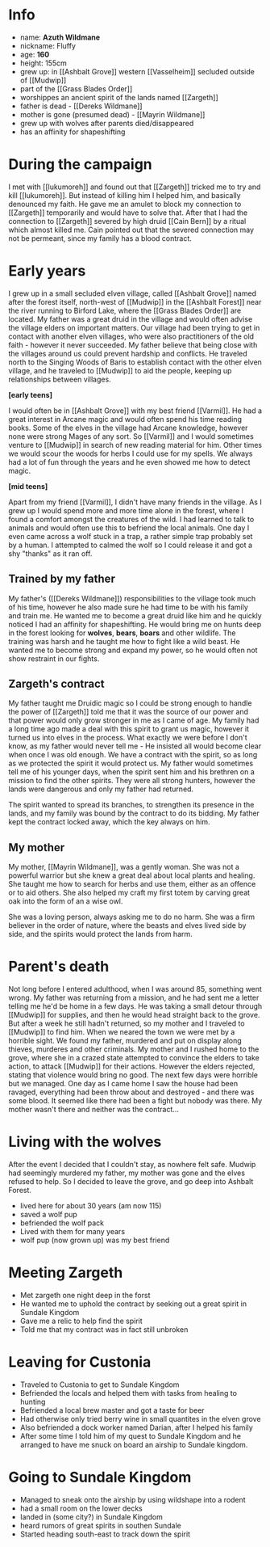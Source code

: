 # Info
- name: **Azuth Wildmane**
- nickname: Fluffy
- age: **160**
- height: 155cm
- grew up: in [[Ashbalt Grove]] western [[Vasselheim]] secluded outside of [[Mudwip]]
- part of the [[Grass Blades Order]]
- worshippes an ancient spirit of the lands named [[Zargeth]]
- father is dead - [[Dereks Wildmane]]
- mother is gone (presumed dead) - [[Mayrin Wildmane]]
- grew up with wolves after parents died/disappeared
- has an affinity for shapeshifting


# During the campaign
I met with [[lukumoreh]] and found out that [[Zargeth]] tricked me to try and kill [[lukumoreh]]. But instead of killing him I helped him, and basically denounced my faith. He gave me an amulet to block my connection to [[Zargeth]] temporarily and would have to solve that.
After that I had the connection to [[Zargeth]] severed by high druid [[Cain Bern]] by a ritual which almost killed me. Cain pointed out that the severed connection may not be permeant, since my family has a blood contract.

# Early years
I grew up in a small secluded elven village, called [[Ashbalt Grove]] named after the forest itself, north-west of [[Mudwip]] in the [[Ashbalt Forest]] near the river running to Birford Lake, where the [[Grass Blades Order]] are located. My father was a great druid in the village and would often advise the village elders on important matters. Our village had been trying to get in contact with another elven villages, who were also practitioners of the old faith - however it never succeeded. My father believe that being close with the villages around us could prevent hardship and conflicts. He traveled north to the Singing Woods of Baris to establish contact with the other elven village, and he traveled to [[Mudwip]] to aid the people, keeping up relationships between villages.

**[early teens]**

I would often be in [[Ashbalt Grove]] with my best friend [[Varmil]]. He had a great interest in Arcane magic and would often spend his time reading books. Some of the elves in the village had Arcane knowledge, however none were strong Mages of any sort. So [[Varmil]] and I would sometimes venture to [[Mudwip]] in search of new reading material for him. Other times we would scour the woods for herbs I could use for my spells. We always had a lot of fun through the years and he even showed me how to detect magic.

**[mid teens]**

Apart from my friend [[Varmil]], I didn't have many friends in the village. As I grew up I would spend more and more time alone in the forest, where I found a comfort amongst the creatures of the wild. I had learned to talk to animals and would often use this to befriend the local animals. One day I even came across a wolf stuck in a trap, a rather simple trap probably set by a human. I attempted to calmed the wolf so I could release it and got a shy "thanks" as it ran off. 

## Trained by my father
My father's ([[Dereks Wildmane]]) responsibilities to the village took much of his time, however he also made sure he had time to be with his family and train me. He wanted me to become a great druid like him and he quickly noticed I had an affinity for shapeshifting. He would bring me on hunts deep in the forest looking for **wolves**, **bears**, **boars** and other wildlife. The training was harsh and he taught me how to fight like a wild beast. He wanted me to become strong and expand my power, so he would often not show restraint in our fights.

## Zargeth's contract
My father taught me Druidic magic so I could be strong enough to handle the power of [[Zargeth]] told me that it was the source of our power and that power would only grow stronger in me as I came of age. My family had a long time ago made a deal with this spirit to grant us magic, however it turned us into elves in the process. What exactly we were before I don't know, as my father would never tell me - He insisted all would become clear when once I was old enough. We have a contract with the spirit, so as long as we protected the spirit it would protect us. My father would sometimes tell me of his younger days, when the spirit sent him and his brethren on a mission to find the other spirits. They were all strong hunters, however the lands were dangerous and only my father had returned.

The spirit wanted to spread its branches, to strengthen its presence in the lands, and my family was bound by the contract to do its bidding. My father kept the contract locked away, which the key always on him.

## My mother
My mother, [[Mayrin Wildmane]], was a gently woman. She was not a powerful warrior but she knew a great deal about local plants and healing. She taught me how to search for herbs and use them, either as an offence or to aid others. She also helped my craft my first totem by carving great oak into the form of an a wise owl.

She was a loving person, always asking me to do no harm. She was a firm believer in the order of nature, where the beasts and elves lived side by side, and the spirits would protect the lands from harm.

# Parent's death
Not long before I entered adulthood, when I was around 85, something went wrong. My father was returning from a mission, and he had sent me a letter telling me he'd be home in a few days. He was taking a small detour through [[Mudwip]] for supplies, and then he would head straight back to the grove. But after a week he still hadn't returned, so my mother and I traveled to [[Mudwip]] to find him. When we neared the town we were met by a horrible sight. We found my father, murdered and put on display along thieves, murderes and other criminals. My mother and I rushed home to the grove, where she in a crazed state attempted to convince the elders to take action, to attack [[Mudwip]] for their actions. However the elders rejected, stating that violence would bring no good. The next few days were horrible but we managed. One day as I came home I saw the house had been ravaged, everything had been throw about and destroyed - and there was some blood. It seemed like there had been a fight but nobody was there. My mother wasn't there and neither was the contract...

# Living with the wolves
After the event I decided that I couldn't stay, as nowhere felt safe. Mudwip had seemingly murdered my father, my mother was gone and the elves refused to help. So I decided to leave the grove, and go deep into Ashbalt Forest.

* lived here for about 30 years (am now 115)
* saved a wolf pup
* befriended the wolf pack
* Lived with them for many years
* wolf pup (now grown up) was my best friend

# Meeting Zargeth
* Met zargeth one night deep in the forst
* He wanted me to uphold the contract by seeking out a great spirit in Sundale Kingdom
* Gave me a relic to help find the spirit
* Told me that my contract was in fact still unbroken

# Leaving for Custonia
* Traveled to Custonia to get to Sundale Kingdom
* Befriended the locals and helped them with tasks from healing to hunting
* Befriended a local brew master and got a taste for beer
* Had otherwise only tried berry wine in small quantites in the elven grove
* Also befriended a dock worker named Darian, after I helped his family
* After some time I told him of my quest to Sundale Kingdom and he arranged to have me snuck on board an airship to Sundale kingdom.

# Going to Sundale Kingdom
* Managed to sneak onto the airship by using wildshape into a rodent
* had a small room on the lower decks
* landed in (some city?) in Sundale Kingdom
* heard rumors of great spirits in southen Sundale
* Started heading south-east to track down the spirit

